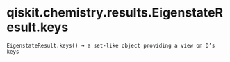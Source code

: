 # qiskit.chemistry.results.EigenstateResult.keys

`EigenstateResult.keys() → a set-like object providing a view on D’s keys`
